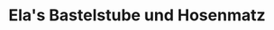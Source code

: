---
title: "Ela's Bastelstube und Hosenmatz"
url: /friedberg/elas-bastelstube-und-hosenmatz/
shop: Sport
---